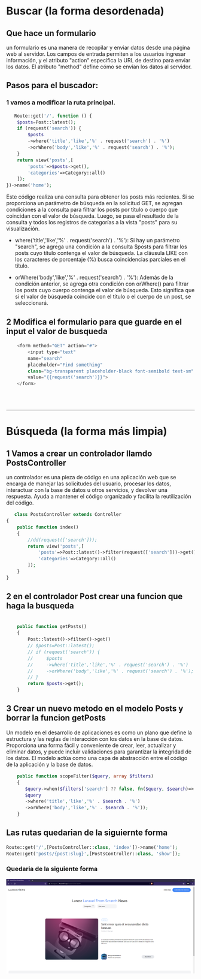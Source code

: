 # Buscar (la forma desordenada)

## Que hace un formulario

un formulario es una manera de recopilar y enviar datos desde una página web al servidor. Los campos de entrada permiten a los usuarios ingresar información, y el atributo "action" especifica la URL de destino para enviar los datos. El atributo "method" define cómo se envían los datos al servidor.

## Pasos para el buscador:

### 1 vamos a modificar la ruta principal.

```php
   Route::get('/', function () {
    $posts=Post::latest();
    if (request('search')) {
        $posts
        ->where('title','like','%' . request('search') . '%')
        ->orWhere('body','like','%' . request('search') . '%');
    }
    return view('posts',[
        'posts'=>$posts->get(),
        'categories'=>Category::all()
    ]);
})->name('home');
```
Este código realiza una consulta para obtener los posts más recientes. Si se proporciona un parámetro de búsqueda en la solicitud GET, se agregan condiciones a la consulta para filtrar los posts por título o cuerpo que coincidan con el valor de búsqueda. Luego, se pasa el resultado de la consulta y todos los registros de categorías a la vista "posts" para su visualización.

- where('title','like','%' . request('search') . '%'): Si hay un parámetro "search", se agrega una condición a la consulta $posts para filtrar los posts cuyo título contenga el valor de búsqueda. La cláusula LIKE con los caracteres de porcentaje (%) busca coincidencias parciales en el título.

- orWhere('body','like','%' . request('search') . '%'): Además de la condición anterior, se agrega otra condición con orWhere() para filtrar los posts cuyo cuerpo contenga el valor de búsqueda. Esto significa que si el valor de búsqueda coincide con el título o el cuerpo de un post, se seleccionará.

## 2 Modifica el formulario para que guarde en el input el valor de busqueda
```php
    <form method="GET" action="#">
        <input type="text" 
        name="search" 
        placeholder="Find something"
        class="bg-transparent placeholder-black font-semibold text-sm"
        value="{{request('search')}}">
    </form>
```
<br>
<br>

---

# Búsqueda (la forma más limpia)

## 1 Vamos a crear un controlador llamdo PostsController
un controlador es una pieza de código en una aplicación web que se encarga de manejar las solicitudes del usuario, procesar los datos, interactuar con la base de datos u otros servicios, y devolver una respuesta. Ayuda a mantener el código organizado y facilita la reutilización del código.
```php
   class PostsController extends Controller
{
    public function index()
    {
        //dd(request(['search']));
        return view('posts',[
            'posts'=>Post::latest()->filter(request(['search']))->get(),
            'categories'=>Category::all()
        ]);
    }
}    
```

## 2 en el controlador Post crear una funcion que haga la busqueda
```php
    
    public function getPosts()
    {
        Post::latest()->filter()->get()
        // $posts=Post::latest();
        // if (request('search')) {
        //     $posts
        //     ->where('title','like','%' . request('search') . '%')
        //     ->orWhere('body','like','%' . request('search') . '%');
        // }
        return $posts->get();
    }   
```

## 3 Crear un nuevo metodo en el modelo Posts y borrar la funcion getPosts
Un modelo en el desarrollo de aplicaciones es como un plano que define la estructura y las reglas de interacción con los datos en la base de datos. Proporciona una forma fácil y conveniente de crear, leer, actualizar y eliminar datos, y puede incluir validaciones para garantizar la integridad de los datos. El modelo actúa como una capa de abstracción entre el código de la aplicación y la base de datos.

```php
    public function scopeFilter($query, array $filters)
    {
       $query->when($filters['search'] ?? false, fn($query, $search)=>
       $query
       ->where('title','like','%' . $search . '%')
       ->orWhere('body','like','%' . $search . '%'));     
    }
```
## Las rutas quedarian de la siguiernte forma
```php
Route::get('/',[PostsController::class, 'index'])->name('home');
Route::get('posts/{post:slug}',[PostsController::class, 'show']);
```
### Quedaria de la siguiente forma
![img](img/Taller%2037-38/web1.png)